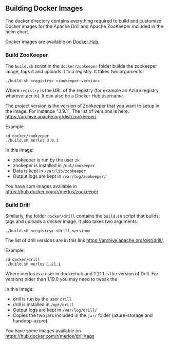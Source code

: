 ## Building Docker Images
The docker directory contains everything required to build and customize Docker images for the Apache Drill and Apache ZooKeeper included in the helm chart.

Docker images are available on [Docker Hub](https://hub.docker.com/u/merlos/). 


### Build ZooKeeper
The `build.sh` script in the `docker/zookeeper` folder builds the zookeeper image, tags it and uploads it to a registry. 
It takes two arguments:

```shell
./build.sh <registry> <zookeeper-version>
```
Where `registry` is the URL of the registry (for example an Azure registry whatever.acr.io). It can also be a Docker Hub username.

The project version is the version of Zookeeper that you want to setup in the image. For instance "3.9.1", The list of versions is here: https://archive.apache.org/dist/zookeeper/

Example:
```shell
cd docker/zookeeper
./build.sh merlos 3.9.1
```

In this image: 
* zookeeper is run by the user `zk`
* zookeper is installed in `/opt/zookeeper`
* Data is kept in `/var/lib/zookeeper`
* Output logs are kept in `/var/log/zookeeper/`


You have som images available in https://hub.docker.com/r/merlos/zookeeper

### Build Drill

Similarly,  the folder `docker/drill` contains the `build.sh` script that  builds, tags and uploads a docker image. It also takes two arguments:

```shell
./build.sh <registry> <drill-version>
```

The list of drill versions are in this link https://archive.apache.org/dist/drill/.

Example:
```
cd docker/drill
./build.sh merlos 1.21.1
```

Where merlos is a user in dockerhub and 1.21.1 is the version of Drill. For versions older than 1.19.0 you may need to tweak the 

In this image: 
* drill is run by the user `drill`
* drill is installed in `/opt/drill`
* Output logs are kept in `/var/log/drill/`
* Copies the two jars included in the `jar/` folder (azure-storage and handoop-azure)


You have some images available on https://hub.docker.com/r/merlos/drill/tags